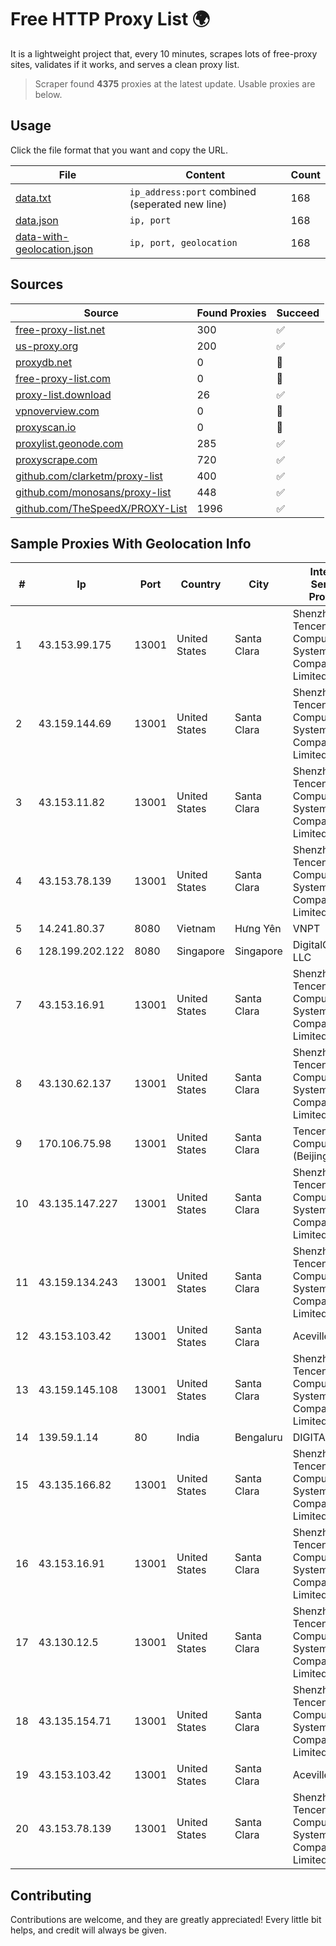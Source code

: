 
# Free HTTP Proxy List 🌍

It is a lightweight project that, every 10 minutes, scrapes lots of free-proxy sites, validates if it works, and serves a clean proxy list.


> Scraper found **4375** proxies at the latest update. Usable proxies are below.

## Usage

Click the file format that you want and copy the URL.


|File|Content|Count|
|----|-------|-----|
|[data.txt](https://raw.githubusercontent.com/themiralay/Proxy-List-World/master/data.txt)|`ip_address:port` combined (seperated new line)|168|
|[data.json](https://raw.githubusercontent.com/themiralay/Proxy-List-World/master/data.json)|`ip, port`|168|
|[data-with-geolocation.json](https://raw.githubusercontent.com/themiralay/Proxy-List-World/master/data-with-geolocation.json)|`ip, port, geolocation`|168|

## Sources

|Source|Found Proxies|Succeed|
|------|-------------|-------|
|[free-proxy-list.net](https://free-proxy-list.net)|300|✅|
|[us-proxy.org](https://www.us-proxy.org)|200|✅|
|[proxydb.net](http://proxydb.net)|0|🚫|
|[free-proxy-list.com](https://free-proxy-list.com/?page=&port=&type%5B%5D=http&type%5B%5D=https&up_time=0&search=Search)|0|🚫|
|[proxy-list.download](https://www.proxy-list.download/HTTP)|26|✅|
|[vpnoverview.com](https://vpnoverview.com/privacy/anonymous-browsing/free-proxy-servers)|0|🚫|
|[proxyscan.io](https://www.proxyscan.io)|0|🚫|
|[proxylist.geonode.com](https://proxylist.geonode.com/api/proxy-list?limit=300&page=1&sort_by=lastChecked&sort_type=desc&protocols=http,https)|285|✅|
|[proxyscrape.com](https://api.proxyscrape.com/v2/?request=displayproxies&protocol=http&timeout=10000&country=all&ssl=all&anonymity=all)|720|✅|
|[github.com/clarketm/proxy-list](https://raw.githubusercontent.com/clarketm/proxy-list/master/proxy-list-raw.txt)|400|✅|
|[github.com/monosans/proxy-list](https://raw.githubusercontent.com/monosans/proxy-list/main/proxies/http.txt)|448|✅|
|[github.com/TheSpeedX/PROXY-List](https://raw.githubusercontent.com/TheSpeedX/PROXY-List/master/http.txt)|1996|✅|


## Sample Proxies With Geolocation Info

|#|Ip|Port|Country|City|Internet Service Provider|
|-|--|----|-------|----|-------------------------|
|1|43.153.99.175|13001|United States|Santa Clara|Shenzhen Tencent Computer Systems Company Limited|
|2|43.159.144.69|13001|United States|Santa Clara|Shenzhen Tencent Computer Systems Company Limited|
|3|43.153.11.82|13001|United States|Santa Clara|Shenzhen Tencent Computer Systems Company Limited|
|4|43.153.78.139|13001|United States|Santa Clara|Shenzhen Tencent Computer Systems Company Limited|
|5|14.241.80.37|8080|Vietnam|Hưng Yên|VNPT|
|6|128.199.202.122|8080|Singapore|Singapore|DigitalOcean, LLC|
|7|43.153.16.91|13001|United States|Santa Clara|Shenzhen Tencent Computer Systems Company Limited|
|8|43.130.62.137|13001|United States|Santa Clara|Shenzhen Tencent Computer Systems Company Limited|
|9|170.106.75.98|13001|United States|Santa Clara|Tencent Cloud Computing (Beijing) Co|
|10|43.135.147.227|13001|United States|Santa Clara|Shenzhen Tencent Computer Systems Company Limited|
|11|43.159.134.243|13001|United States|Santa Clara|Shenzhen Tencent Computer Systems Company Limited|
|12|43.153.103.42|13001|United States|Santa Clara|Aceville Pte.ltd|
|13|43.159.145.108|13001|United States|Santa Clara|Shenzhen Tencent Computer Systems Company Limited|
|14|139.59.1.14|80|India|Bengaluru|DIGITALOCEAN|
|15|43.135.166.82|13001|United States|Santa Clara|Shenzhen Tencent Computer Systems Company Limited|
|16|43.153.16.91|13001|United States|Santa Clara|Shenzhen Tencent Computer Systems Company Limited|
|17|43.130.12.5|13001|United States|Santa Clara|Shenzhen Tencent Computer Systems Company Limited|
|18|43.135.154.71|13001|United States|Santa Clara|Shenzhen Tencent Computer Systems Company Limited|
|19|43.153.103.42|13001|United States|Santa Clara|Aceville Pte.ltd|
|20|43.153.78.139|13001|United States|Santa Clara|Shenzhen Tencent Computer Systems Company Limited|



## Contributing

Contributions are welcome, and they are greatly appreciated! Every
little bit helps, and credit will always be given.

